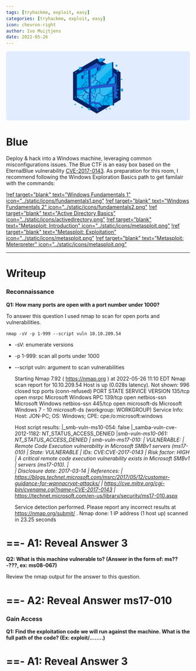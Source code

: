 ```yaml
---
tags: [tryhackme, exploit, easy]
categories: [tryhackme, exploit, easy]
icon: chevron-right
author: Ivo Muijtjens
date: 2022-05-26
---
```

![](/static/headers/blue.png)

# Blue

Deploy & hack into a Windows machine, leveraging common misconfigurations issues. The Blue CTF is an easy box based on the EternalBlue vulnerability [CVE-2017-0143](https://nvd.nist.gov/vuln/detail/CVE-2017-0143). As preparation for this room, I recommend following the Windows Exploration Basics path to get familair with the commands:

[!ref target="blank" text="Windows Fundamentals 1" icon="../static/icons/fundamentals1.png"](https://tryhackme.com/room/windowsfundamentals1xbx)
[!ref target="blank" text="Windows Fundamentals 2" icon="../static/icons/fundamentals2.png"](https://tryhackme.com/room/windowsfundamentals2x0x)
[!ref target="blank" text="Active Directory Basics" icon="../static/icons/activedirectory.png"](https://tryhackme.com/room/activedirectorybasics)
[!ref target="blank" text="Metasploit: Introduction" icon="../static/icons/metasploit.png"](https://tryhackme.com/room/metasploitintro)
[!ref target="blank" text="Metasploit: Exploitation" icon="../static/icons/metasploit.png"](https://tryhackme.com/room/metasploitexploitation)
[!ref target="blank" text="Metasploit: Meterpreter" icon="../static/icons/metasploit.png"](https://tryhackme.com/room/meterpreter)

---

# Writeup

### Reconnaissance

**Q1: How many ports are open with a port number under 1000?**

To answer this question I used nmap to scan for open ports and vulnerabilities.

    nmap -sV -p 1-999 --script vuln 10.10.209.54

- -sV: enumerate versions
- -p 1-999: scan all ports under 1000
- --script vuln: argument to scan vulnerabilities

    Starting Nmap 7.92 ( https://nmap.org ) at 2022-05-26 11:10 EDT
    Nmap scan report for 10.10.209.54
    Host is up (0.028s latency).
    Not shown: 996 closed tcp ports (conn-refused)
    PORT    STATE SERVICE      VERSION
    135/tcp open  msrpc        Microsoft Windows RPC
    139/tcp open  netbios-ssn  Microsoft Windows netbios-ssn
    445/tcp open  microsoft-ds Microsoft Windows 7 - 10 microsoft-ds (workgroup: WORKGROUP)
    Service Info: Host: JON-PC; OS: Windows; CPE: cpe:/o:microsoft:windows

    Host script results:
    |_smb-vuln-ms10-054: false
    |_samba-vuln-cve-2012-1182: NT_STATUS_ACCESS_DENIED
    |_smb-vuln-ms10-061: NT_STATUS_ACCESS_DENIED
    | smb-vuln-ms17-010: 
    |   VULNERABLE:
    |   Remote Code Execution vulnerability in Microsoft SMBv1 servers (ms17-010)
    |     State: VULNERABLE
    |     IDs:  CVE:CVE-2017-0143
    |     Risk factor: HIGH
    |       A critical remote code execution vulnerability exists in Microsoft SMBv1
    |        servers (ms17-010).
    |           
    |     Disclosure date: 2017-03-14
    |     References:
    |       https://blogs.technet.microsoft.com/msrc/2017/05/12/customer-guidance-for-wannacrypt-attacks/
    |       https://cve.mitre.org/cgi-bin/cvename.cgi?name=CVE-2017-0143
    |_      https://technet.microsoft.com/en-us/library/security/ms17-010.aspx

    Service detection performed. Please report any incorrect results at https://nmap.org/submit/ .
    Nmap done: 1 IP address (1 host up) scanned in 23.25 seconds

==- A1: Reveal Answer
3
===

**Q2: What is this machine vulnerable to? (Answer in the form of: ms??-???, ex: ms08-067)**

Review the nmap output for the answer to this question.

==- A2: Reveal Answer
ms17-010
===

### Gain Access

**Q1: Find the exploitation code we will run against the machine. What is the full path of the code? (Ex: exploit/........)**

==- A1: Reveal Answer
3
===